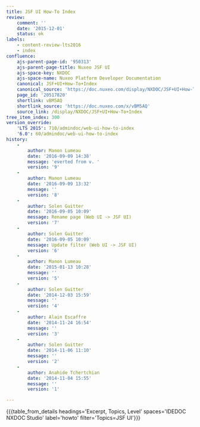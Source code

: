 ```yaml
---
title: JSF UI How-To Index
review:
    comment: ''
    date: '2015-12-01'
    status: ok
labels:
    - content-review-lts2016
    - index
confluence:
    ajs-parent-page-id: '950313'
    ajs-parent-page-title: Nuxeo JSF UI
    ajs-space-key: NXDOC
    ajs-space-name: Nuxeo Platform Developer Documentation
    canonical: JSF+UI+How-To+Index
    canonical_source: 'https://doc.nuxeo.com/display/NXDOC/JSF+UI+How-To+Index'
    page_id: '20517820'
    shortlink: vBM5AQ
    shortlink_source: 'https://doc.nuxeo.com/x/vBM5AQ'
    source_link: /display/NXDOC/JSF+UI+How-To+Index
tree_item_index: 300
version_override:
    'LTS 2015': 710/admindoc/web-ui-how-to-index
    '6.0': 60/admindoc/web-ui-how-to-index
history:
    -
        author: Manon Lumeau
        date: '2016-09-09 14:38'
        message: 'everted from v. '
        version: '9'
    -
        author: Manon Lumeau
        date: '2016-09-09 13:32'
        message: ''
        version: '8'
    -
        author: Solen Guitter
        date: '2016-09-05 10:09'
        message: Rename page (Web UI -> JSF UI)
        version: '7'
    -
        author: Solen Guitter
        date: '2016-09-05 10:09'
        message: Update filter (Web UI -> JSF UI)
        version: '6'
    -
        author: Manon Lumeau
        date: '2015-01-13 10:28'
        message: ''
        version: '5'
    -
        author: Solen Guitter
        date: '2014-12-03 15:59'
        message: ''
        version: '4'
    -
        author: Alain Escaffre
        date: '2014-11-24 16:54'
        message: ''
        version: '3'
    -
        author: Solen Guitter
        date: '2014-11-06 11:10'
        message: ''
        version: '2'
    -
        author: Anahide Tchertchian
        date: '2014-11-04 15:55'
        message: ''
        version: '1'

---
```

{{{table_from_details headings='Excerpt, Topics, Level' spaces='IDEDOC NXDOC Studio' label='howto' filter='Topics=JSF UI'}}}
